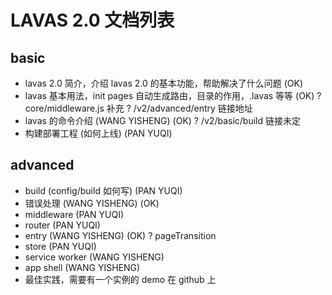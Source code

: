 # LAVAS 2.0 文档列表

## basic

* lavas 2.0 简介，介绍 lavas 2.0 的基本功能，帮助解决了什么问题 (OK)
* lavas 基本用法，init pages 自动生成路由，目录的作用，.lavas 等等 (OK)
    ? core/middleware.js 补充
    ? /v2/advanced/entry  链接地址
* lavas 的命令介绍 (WANG YISHENG) (OK)
    ? /v2/basic/build 链接未定
* 构建部署工程 (如何上线) (PAN YUQI)

## advanced

* build (config/build 如何写) (PAN YUQI)
* 错误处理 (WANG YISHENG) (OK)
* middleware (PAN YUQI)
* router (PAN YUQI)
* entry (WANG YISHENG) (OK)
    ? pageTransition
* store (PAN YUQI)
* service worker (WANG YISHENG)
* app shell (WANG YISHENG)
* 最佳实践，需要有一个实例的 demo 在 github 上
